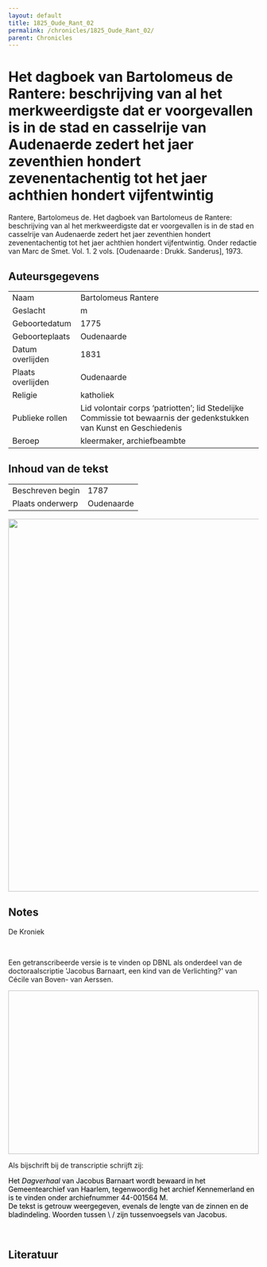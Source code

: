 ```yaml
---
layout: default
title: 1825_Oude_Rant_02
permalink: /chronicles/1825_Oude_Rant_02/
parent: Chronicles
--- 
```



# Het dagboek van Bartolomeus de Rantere: beschrijving van al het merkweerdigste dat er voorgevallen is in de stad en casselrije van Audenaerde zedert het jaer zeventhien hondert zevenentachentig tot het jaer achthien hondert vijfentwintig 

Rantere, Bartolomeus de. Het dagboek van Bartolomeus de Rantere: beschrijving van al het merkweerdigste dat er voorgevallen is in de stad en casselrije van Audenaerde zedert het jaer zeventhien hondert zevenentachentig tot het jaer achthien hondert vijfentwintig. Onder redactie van Marc de Smet. Vol. 1. 2 vols. [Oudenaarde : Drukk. Sanderus], 1973. 

## Auteursgegevens 

| | | 
| --------------- | --------------- | 
| Naam | Bartolomeus Rantere | 
| Geslacht | m | 
 | Geboortedatum | 1775 | 
| Geboorteplaats | Oudenaarde | 
| Datum overlijden | 1831 | 
| Plaats overlijden | Oudenaarde | 
| Religie | katholiek | 
| Publieke rollen | Lid volontair corps ‘patriotten’; lid Stedelijke Commissie tot bewaarnis der gedenkstukken van Kunst en Geschiedenis  | 
| Beroep | kleermaker, archiefbeambte | 

## Inhoud van de tekst 

| | | 
| --------------- | --------------- | 
| Beschreven begin | 1787 | 
| Plaats onderwerp | Oudenaarde | 

[<img src="..\..\barplots_chronicles\1825_Oude_Rant_02.jpg" width="750"/>](..\..\barplots_chronicles\1825_Oude_Rant_02.jpg) 

## Notes 

<div data-schema-version="8"><p>De Kroniek</p>
<p>&nbsp;</p>
<p>Een getranscribeerde versie is te vinden op DBNL als onderdeel van de doctoraalscriptie 'Jacobus Barnaart, een kind van de Verlichting?' van Cécile van Boven- van Aerssen.</p>
<p><img alt="" data-attachment-key="XMKBAG3I" width="606" height="329"></p>
<p>Als bijschrift bij de transcriptie schrijft zij:</p>
<p><span style="color: #000000"><span style="background-color: #f3f4f5">Het&nbsp;</span></span><em><span style="color: #000000"><span style="background-color: #f3f4f5">Dagverhaal</span></span></em><span style="color: #000000"><span style="background-color: #f3f4f5">&nbsp;van Jacobus Barnaart wordt bewaard in het Gemeentearchief van Haarlem, tegenwoordig het archief Kennemerland en is te vinden onder archiefnummer 44-001564 M.<br>De tekst is getrouw weergegeven, evenals de lengte van de zinnen en de bladindeling. Woorden tussen \ / zijn tussenvoegsels van Jacobus.</span></span></p>
<p>&nbsp;</p>
</div> 

## Literatuur 


